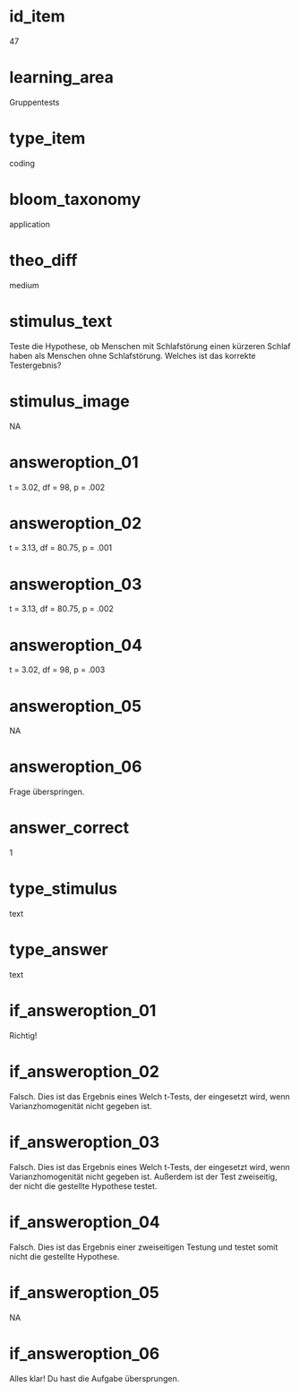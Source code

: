 # id_item
47

# learning_area
Gruppentests

# type_item
coding

# bloom_taxonomy
application

# theo_diff
medium

# stimulus_text
Teste die Hypothese, ob Menschen mit Schlafstörung einen kürzeren Schlaf haben als Menschen ohne Schlafstörung. Welches ist das korrekte Testergebnis?

# stimulus_image
NA

# answeroption_01
t = 3.02, df = 98, p = .002

# answeroption_02
t = 3.13, df = 80.75, p = .001

# answeroption_03
t = 3.13, df = 80.75, p = .002

# answeroption_04
t = 3.02, df = 98, p = .003

# answeroption_05
NA

# answeroption_06
Frage überspringen.

# answer_correct
1

# type_stimulus
text

# type_answer
text

# if_answeroption_01
Richtig!

# if_answeroption_02
Falsch. Dies ist das Ergebnis eines Welch t-Tests, der eingesetzt wird, wenn Varianzhomogenität nicht gegeben ist.

# if_answeroption_03
Falsch. Dies ist das Ergebnis eines Welch t-Tests, der eingesetzt wird, wenn Varianzhomogenität nicht gegeben ist. Außerdem ist der Test zweiseitig, der nicht die gestellte Hypothese testet.

# if_answeroption_04
Falsch. Dies ist das Ergebnis einer zweiseitigen Testung und testet somit nicht die gestellte Hypothese.

# if_answeroption_05
NA

# if_answeroption_06
Alles klar! Du hast die Aufgabe übersprungen.

